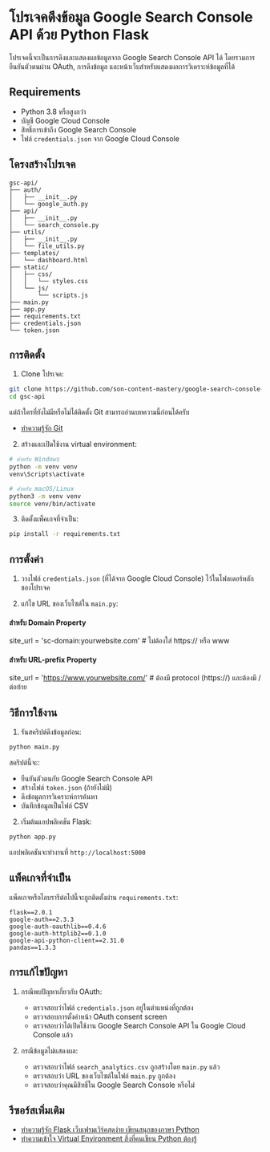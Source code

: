 # โปรเจคดึงข้อมูล Google Search Console API ด้วย Python Flask

โปรเจคนี้จะเป็นการดึงและแสดงผลข้อมูลจาก Google Search Console API ได้ โดยรวมการยืนยันตัวตนผ่าน OAuth, การดึงข้อมูล และหน้าเว็บสำหรับแสดงผลการวิเคราะห์ข้อมูลที่ได้

## Requirements

- Python 3.8 หรือสูงกว่า
- บัญชี Google Cloud Console
- สิทธิ์การเข้าถึง Google Search Console
- ไฟล์ `credentials.json` จาก Google Cloud Console

## โครงสร้างโปรเจค

```
gsc-api/
├── auth/                  
│   ├── __init__.py
│   └── google_auth.py
├── api/                  
│   ├── __init__.py
│   └── search_console.py
├── utils/                
│   ├── __init__.py
│   └── file_utils.py
├── templates/            
│   └── dashboard.html
├── static/              
│   ├── css/
│   │   └── styles.css
│   └── js/
│       └── scripts.js
├── main.py               
├── app.py                
├── requirements.txt
├── credentials.json      
└── token.json
```

## การติดตั้ง

1. Clone โปรเจค:

```bash
git clone https://github.com/son-content-mastery/google-search-console-api-fetch.git
cd gsc-api
```

แต่ถ้าใครที่ยังไม่มีหรือไม่ได้ติดตั้ง Git สามารถอ่านบทความนี้ก่อนได้ครับ
- [ทำความรู้จัก Git](https://devhub.in.th/blog/git-github)

2. สร้างและเปิดใช้งาน virtual environment:

```bash
# สำหรับ Windows
python -m venv venv
venv\Scripts\activate

# สำหรับ macOS/Linux
python3 -m venv venv
source venv/bin/activate
```

3. ติดตั้งแพ็คเกจที่จำเป็น:

```bash
pip install -r requirements.txt
```

## การตั้งค่า

1. วางไฟล์ `credentials.json` (ที่ได้จาก Google Cloud Console) ไว้ในโฟลเดอร์หลักของโปรเจค

2. แก้ไข URL ของเว็บไซต์ใน `main.py`:
#### สำหรับ Domain Property 
site_url = 'sc-domain:yourwebsite.com'  # ไม่ต้องใส่ https:// หรือ www

#### สำหรับ URL-prefix Property
site_url = 'https://www.yourwebsite.com/'  # ต้องมี protocol (https://) และต้องมี / ต่อท้าย

## วิธีการใช้งาน

1. รันสคริปต์ดึงข้อมูลก่อน:

```bash
python main.py
```

สคริปต์นี้จะ:
- ยืนยันตัวตนกับ Google Search Console API
- สร้างไฟล์ `token.json` (ถ้ายังไม่มี)
- ดึงข้อมูลการวิเคราะห์การค้นหา
- บันทึกข้อมูลเป็นไฟล์ CSV

2. เริ่มต้นแอปพลิเคชัน Flask:

```bash
python app.py
```

แอปพลิเคชันจะทำงานที่ `http://localhost:5000`

## แพ็คเกจที่จำเป็น

แพ็คเกจหรือไลบรารีต่อไปนี้จะถูกติดตั้งผ่าน `requirements.txt`:

```
flask==2.0.1
google-auth==2.3.3
google-auth-oauthlib==0.4.6
google-auth-httplib2==0.1.0
google-api-python-client==2.31.0
pandas==1.3.3
```

## การแก้ไขปัญหา

1. กรณีพบปัญหาเกี่ยวกับ OAuth:
   - ตรวจสอบว่าไฟล์ `credentials.json` อยู่ในตำแหน่งที่ถูกต้อง
   - ตรวจสอบการตั้งค่าหน้า OAuth consent screen
   - ตรวจสอบว่าได้เปิดใช้งาน Google Search Console API ใน Google Cloud Console แล้ว

2. กรณีข้อมูลไม่แสดงผล:
   - ตรวจสอบว่าไฟล์ `search_analytics.csv` ถูกสร้างโดย `main.py` แล้ว
   - ตรวจสอบว่า URL ของเว็บไซต์ในไฟล์ `main.py` ถูกต้อง
   - ตรวจสอบว่าคุณมีสิทธิ์ใน Google Search Console หรือไม่


## รีซอร์สเพิ่มเติม
- [ทำความรู้จัก Flask เว็บเฟรมเวิร์คสุดง่าย เขียนสนุกของภาษา Python](https://devhub.in.th/blog/flask-python)
- [ทำความเข้าใจ Virtual Environment สิ่งที่คนเขียน Python ต้องรู้](https://devhub.in.th/blog/python-virtual-environment-venv)

